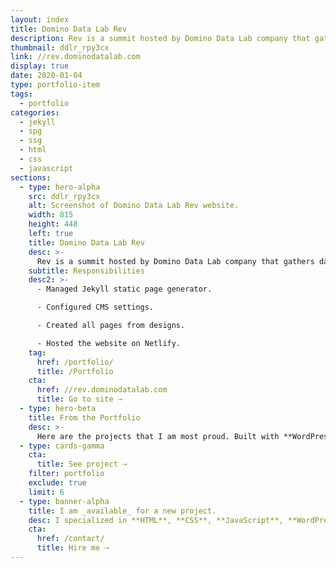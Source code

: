 ```yaml
---
layout: index
title: Domino Data Lab Rev
description: Rev is a summit hosted by Domino Data Lab company that gathers data science leaders in one place.
thumbnail: ddlr_rpy3cx
link: //rev.dominodatalab.com
display: true
date: 2020-01-04
type: portfolio-item
tags:
  - portfolio
categories:
  - jekyll
  - spg
  - ssg
  - html
  - css
  - javascript
sections:
  - type: hero-alpha
    src: ddlr_rpy3cx
    alt: Screenshot of Domino Data Lab Rev website.
    width: 815
    height: 448
    left: true
    title: Domino Data Lab Rev
    desc: >-
      Rev is a summit hosted by Domino Data Lab company that gathers data science leaders in one place. The website runs on Jekyll.
    subtitle: Responsibilities
    desc2: >-
      - Managed Jekyll static page generator.

      - Configured CMS settings.

      - Created all pages from designs.

      - Hosted the website on Netlify.
    tag:
      href: /portfolio/
      title: /Portfolio
    cta:
      href: //rev.dominodatalab.com
      title: Go to site ⇢
  - type: hero-beta
    title: From the Portfolio
    desc: >-
      Here are the projects that I am most proud. Built with **WordPress**, **Shopify**, **Jekyll**, and **Hugo**, amongst others.
  - type: cards-gamma
    cta:
      title: See project ⇢
    filter: portfolio
    exclude: true
    limit: 6
  - type: banner-alpha
    title: I am _available_ for a new project.
    desc: I specialized in **HTML**, **CSS**, **JavaScript**, **WordPress**, **Shopify**, and **JAMstack** technologies.
    cta:
      href: /contact/
      title: Hire me ⇢
---
```

